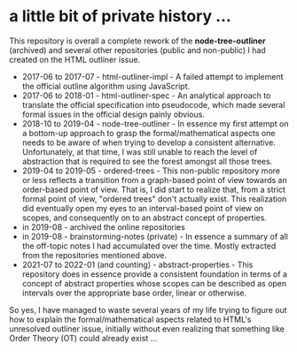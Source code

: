
# a little bit of private history ...

This repository is overall a complete rework of the **node-tree-outliner**
(archived) and several other repositories (public and non-public) I had
created on the HTML outliner issue.

* 2017-06 to 2017-07 - html-outliner-impl - A failed attempt to implement the
  official outline algorithm using JavaScript.
* 2017-06 to 2018-01 - html-outliner-spec - An analytical approach to translate
  the official specification into pseudocode, which made several formal issues
  in the official design painly obvious.
* 2018-10 to 2019-04 - node-tree-outliner - In essence my first attempt on a
  bottom-up approach to grasp the formal/mathematical aspects one needs to
  be aware of when trying to develop a consistent alternative. Unfortunately,
  at that time, I was still unable to reach the level of abstraction that is
  required to see the forest amongst all those trees.
* 2019-04 to 2019-05 - ordered-trees - This non-public repository more or less
  reflects a transition from a graph-based point of view towards an order-based
  point of view. That is, I did start to realize that, from a strict formal
  point of view, "ordered trees" don't actually exist. This realization did
  eventually open my eyes to an interval-based point of view on scopes, and
  consequently on to an abstract concept of properties.
* in 2019-08 - archived the online repositories
* in 2019-08 - brainstorming-notes (private) - In essence a summary of all the
  off-topic notes I had accumulated over the time. Mostly extracted from the
  repositories mentioned above.
* 2021-07 to 2022-01 (and counting) - abstract-properties - This repository
  does in essence provide a consistent foundation in terms of a concept of
  abstract properties whose scopes can be described as open intervals over
  the appropriate base order, linear or otherwise.

So yes, I have managed to waste several years of my life trying to figure out
how to explain the formal/mathematical aspects related to HTML's unresolved
outliner issue, initially without even realizing that something like Order
Theory (OT) could already exist ...

